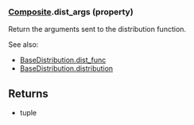 ### [Composite](Composite.md).dist_args (property)




Return the arguments sent to the distribution function.

See also:

* [BaseDistribution.dist_func](BaseDistribution.dist_func.md)
* [BaseDistribution.distribution](BaseDistribution.distribution.md)

Returns
--------
* tuple

